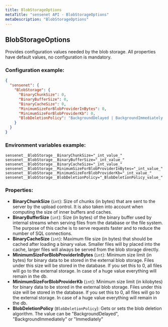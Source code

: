 ```yaml
---
title: BlobStorageOptions
metaTitle: "sensenet API - BlobStorageOptions"
metaDescription: "BlobStorageOptions"
---
```


## BlobStorageOptions

Provides configuration values needed by the blob storage.
 All properties have default values, no configuration is mandatory.

### Configuration example:
``` json
{
  "sensenet": {
    "BlobStorage": {
      "BinaryChunkSize": 0,
      "BinaryBufferSize": 0,
      "BinaryCacheSize": 0,
      "MinimumSizeForBlobProviderInBytes": 0,
      "MinimumSizeForBlobProviderKb": 0,
      "BlobDeletionPolicy": "BackgroundDelayed | BackgroundImmediately | Immediately"
    }
  }
}
```
### Environment variables example:
```
sensenet__BlobStorage__BinaryChunkSize="_int_value_"
sensenet__BlobStorage__BinaryBufferSize="_int_value_"
sensenet__BlobStorage__BinaryCacheSize="_int_value_"
sensenet__BlobStorage__MinimumSizeForBlobProviderInBytes="_int_value_"
sensenet__BlobStorage__MinimumSizeForBlobProviderKb="_int_value_"
sensenet__BlobStorage__BlobDeletionPolicy="_BlobDeletionPolicy_value_"
```
### Properties:
- **BinaryChunkSize** (`int`): Size of chunks (in bytes) that are sent to the server by the upload control. It is also taken into
 account when computing the size of inner buffers and caches.
- **BinaryBufferSize** (`int`): Size (in bytes) of the binary buffer used by internal streams when serving files from
 the database or the file system. The purpose of this cache is to serve requests faster
 and to reduce the number of SQL connections.
- **BinaryCacheSize** (`int`): Maximum file size (in bytes) that should be cached after loading a binary value. Smaller files
 will by placed into the cache, larger files will always be served from the blob storage directly.
- **MinimumSizeForBlobProviderInBytes** (`int`): Minimum size limit (in bytes) for binary data to be stored in the external blob storage.
 Files under this size will be stored in the database. If you set this to 0, all files
 will go to the external storage. In case of a huge value everything will remain in the db.
- **MinimumSizeForBlobProviderKb** (`int`): Minimum size limit (in kilobytes) for binary data to be stored in the external blob storage.
 Files under this size will be stored in the database. If you set this to 0, all files
 will go to the external storage. In case of a huge value everything will remain in the db.
- **BlobDeletionPolicy** (`BlobDeletionPolicy`): Gets or sets the blob deletion algorithm. The value can be "BackgroundDelayed", "BackgroundImmediately" or "Immediately"

